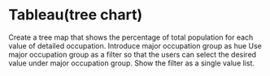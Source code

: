 # Tableau(tree chart)
Create a tree map that shows the percentage of total population for each value of detailed occupation. Introduce major occupation group as hue
Use major occupation group as a filter so that the users can select the desired value under major occupation group. Show the filter as a single value list.
